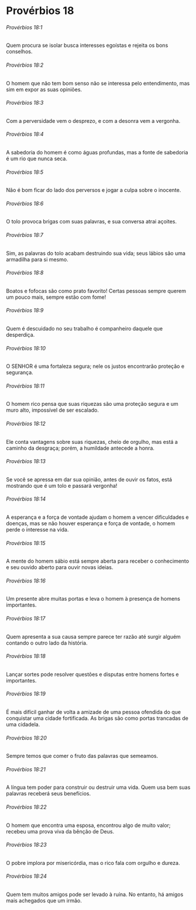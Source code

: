 # Provérbios 18

###### Provérbios 18:1

Quem procura se isolar busca interesses egoístas e rejeita os bons conselhos.

###### Provérbios 18:2

O homem que não tem bom senso não se interessa pelo entendimento, mas sim em expor as suas opiniões.

###### Provérbios 18:3

Com a perversidade vem o desprezo, e com a desonra vem a vergonha.

###### Provérbios 18:4

A sabedoria do homem é como águas profundas, mas a fonte de sabedoria é um rio que nunca seca.

###### Provérbios 18:5

Não é bom ficar do lado dos perversos e jogar a culpa sobre o inocente.

###### Provérbios 18:6

O tolo provoca brigas com suas palavras, e sua conversa atrai açoites.

###### Provérbios 18:7

Sim, as palavras do tolo acabam destruindo sua vida; seus lábios são uma armadilha para si mesmo.

###### Provérbios 18:8

Boatos e fofocas são como prato favorito! Certas pessoas sempre querem um pouco mais, sempre estão com fome!

###### Provérbios 18:9

Quem é descuidado no seu trabalho é companheiro daquele que desperdiça.

###### Provérbios 18:10

O SENHOR é uma fortaleza segura; nele os justos encontrarão proteção e segurança.

###### Provérbios 18:11

O homem rico pensa que suas riquezas são uma proteção segura e um muro alto, impossível de ser escalado.

###### Provérbios 18:12

Ele conta vantagens sobre suas riquezas, cheio de orgulho, mas está a caminho da desgraça; porém, a humildade antecede a honra.

###### Provérbios 18:13

Se você se apressa em dar sua opinião, antes de ouvir os fatos, está mostrando que é um tolo e passará vergonha!

###### Provérbios 18:14

A esperança e a força de vontade ajudam o homem a vencer dificuldades e doenças, mas se não houver esperança e força de vontade, o homem perde o interesse na vida.

###### Provérbios 18:15

A mente do homem sábio está sempre aberta para receber o conhecimento e seu ouvido aberto para ouvir novas ideias.

###### Provérbios 18:16

Um presente abre muitas portas e leva o homem à presença de homens importantes.

###### Provérbios 18:17

Quem apresenta a sua causa sempre parece ter razão até surgir alguém contando o outro lado da história.

###### Provérbios 18:18

Lançar sortes pode resolver questões e disputas entre homens fortes e importantes.

###### Provérbios 18:19

É mais difícil ganhar de volta a amizade de uma pessoa ofendida do que conquistar uma cidade fortificada. As brigas são como portas trancadas de uma cidadela.

###### Provérbios 18:20

Sempre temos que comer o fruto das palavras que semeamos.

###### Provérbios 18:21

A língua tem poder para construir ou destruir uma vida. Quem usa bem suas palavras receberá seus benefícios.

###### Provérbios 18:22

O homem que encontra uma esposa, encontrou algo de muito valor; recebeu uma prova viva da bênção de Deus.

###### Provérbios 18:23

O pobre implora por misericórdia, mas o rico fala com orgulho e dureza.

###### Provérbios 18:24

Quem tem muitos amigos pode ser levado à ruína. No entanto, há amigos mais achegados que um irmão.

